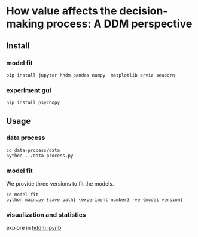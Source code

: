 # How value affects the decision-making process: A DDM perspective
## Install
### model fit
```
pip install jupyter hhdm pandas numpy  matplotlib arviz seaborn 
```
### experiment gui
```
pip install psychopy
```
## Usage
### data process 
```
cd data-process/data
python ../data-process.py
```
### model fit
We provide three versions to fit the models.
```
cd model-fit 
python main.py {save path} {experiment number} -ve {model version}
```
### visualization and statistics
explore in [hddm.ipynb](./model-fit/hddm.ipynb)
